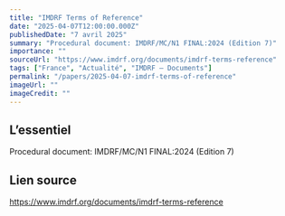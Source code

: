 ```yaml
---
title: "IMDRF Terms of Reference"
date: "2025-04-07T12:00:00.000Z"
publishedDate: "7 avril 2025"
summary: "Procedural document: IMDRF/MC/N1 FINAL:2024 (Edition 7)"
importance: ""
sourceUrl: "https://www.imdrf.org/documents/imdrf-terms-reference"
tags: ["France", "Actualité", "IMDRF — Documents"]
permalink: "/papers/2025-04-07-imdrf-terms-of-reference"
imageUrl: ""
imageCredit: ""
---
```


## L’essentiel

Procedural document: IMDRF/MC/N1 FINAL:2024 (Edition 7)

## Lien source

https://www.imdrf.org/documents/imdrf-terms-reference

